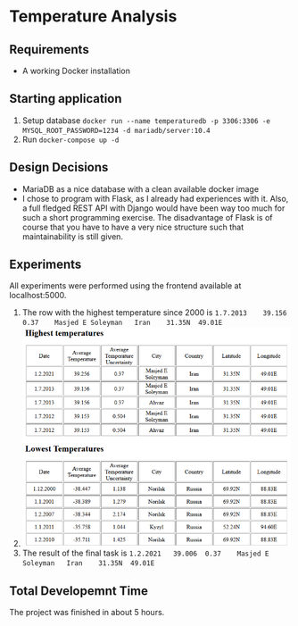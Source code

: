 # Temperature Analysis

## Requirements
- A working Docker installation

## Starting application
1. Setup database `docker run --name temperaturedb -p 3306:3306 -e MYSQL_ROOT_PASSWORD=1234 -d mariadb/server:10.4`
2. Run `docker-compose up -d`

## Design Decisions
- MariaDB as a nice database with a clean available docker image
- I chose to program with Flask, as I already had experiences with it. Also,
a full fledged REST API with Django would have been way too much for such a 
  short programming exercise. The disadvantage of Flask is of course that you have
  to have a very nice structure such that maintainability is still given.

## Experiments
All experiments were performed using the frontend available at localhost:5000.

 1. The row with the highest temperature since 2000 is `1.7.2013 	39.156 	0.37 	Masjed E Soleyman 	Iran 	31.35N 	49.01E`
 2. ![Table with temperature of 0.1 degree higher.](resources/2b.png)
 3. The result of the final task is `1.2.2021 	39.006 	0.37 	Masjed E Soleyman 	Iran 	31.35N 	49.01E`

## Total Developemnt Time
The project was finished in about 5 hours.